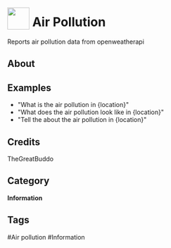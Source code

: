 # <img src="https://raw.githack.com/FortAwesome/Font-Awesome/master/svgs/solid/robot.svg" card_color="#22A7F0" width="50" height="50" style="vertical-align:bottom"/> Air Pollution
Reports air pollution data from openweatherapi

## About


## Examples
* "What is the air pollution in {location}"
* "What does the air pollution look like in {location}"
* "Tell the about the air pollution in {location}"

## Credits
TheGreatBuddo

## Category
**Information**

## Tags
#Air pollution
#Information

